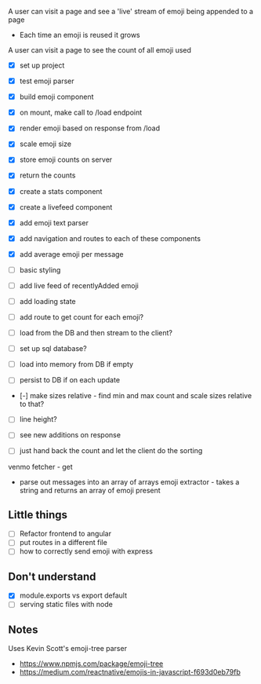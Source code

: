 A user can visit a page and see a 'live' stream of emoji being appended to a page
 - Each time an emoji is reused it grows

A user can visit a page to see the count of all emoji used

- [x] set up project
- [x] test emoji parser

- [x] build emoji component
- [x] on mount, make call to /load endpoint
- [x] render emoji based on response from /load
- [x] scale emoji size

- [x] store emoji counts on server
- [x] return the counts

- [x] create a stats component
- [x] create a livefeed component
- [x] add emoji text parser
- [x] add navigation and routes to each of these components
- [x] add average emoji per message

- [ ] basic styling
- [ ] add live feed of recentlyAdded emoji
- [ ] add loading state


- [ ] add route to get count for each emoji?
- [ ] load from the DB and then stream to the client?
- [ ] set up sql database?

- [ ] load into memory from DB if empty
- [ ] persist to DB if on each update

- [-] make sizes relative - find min and max count and scale sizes relative to that?
- [ ] line height?

- [ ] see new additions on response
- [ ] just hand back the count and let the client do the sorting


venmo fetcher - get
 - parse out messages into an array of arrays
emoji extractor - takes a string and returns an array of emoji present

## Little things

- [ ] Refactor frontend to angular
- [ ] put routes in a different file
- [ ] how to correctly send emoji with express

## Don't understand

- [x] module.exports vs export default
- [ ] serving static files with node

## Notes

Uses Kevin Scott's emoji-tree parser
- https://www.npmjs.com/package/emoji-tree
- https://medium.com/reactnative/emojis-in-javascript-f693d0eb79fb